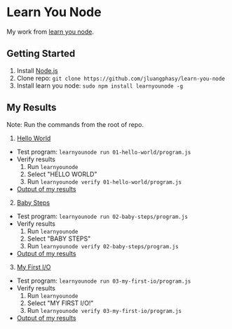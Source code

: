 # Learn You Node

My work from [learn you node](https://github.com/workshopper/learnyounode).

## Getting Started
1. Install [Node.js](http://nodejs.org)
2. Clone repo: `git clone https://github.com/jluangphasy/learn-you-node`
3. Install learn you node: `sudo npm install learnyounode -g`

## My Results

Note: Run the commands from the root of repo.

1. [Hello World](/01-hello-world/)
  - Test program: `learnyounode run 01-hello-world/program.js`
  - Verify results
    1. Run `learnyounode`
    2. Select "HELLO WORLD"
    3. Run `learnyounode verify 01-hello-world/program.js`
  - [Output of my results](/01-hello-world/results.txt)
2. [Baby Steps](/02-baby-steps/)
  - Test program: `learnyounode run 02-baby-steps/program.js`
  - Verify results
    1. Run `learnyounode`
    2. Select "BABY STEPS"
    3. Run `learnyounode verify 02-baby-steps/program.js`
  - [Output of my results](/02-baby-steps/results.txt)
3. [My First I/O](/03-my-first-io/)
  - Test program: `learnyounode run 03-my-first-io/program.js`
  - Verify results
    1. Run `learnyounode`
    2. Select "MY FIRST I/O!"
    3. Run `learnyounode verify 03-my-first-io/program.js`
  - [Output of my results](/03-my-first-io/results.txt)
